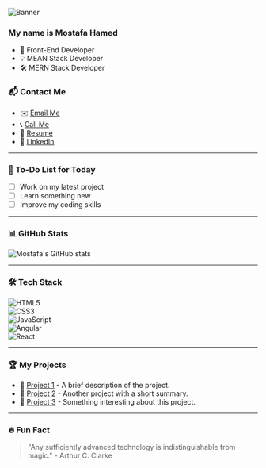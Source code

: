 ![Banner](https://i.ibb.co/zh9yBqbs/image-1.png)

### My name is Mostafa Hamed
- 💪 Front-End Developer  
- 💡 MEAN Stack Developer  
- 🛠️ MERN Stack Developer  

### 📬 Contact Me
- ✉️ [Email Me](mailto:your-email@example.com)
- 📞 [Call Me](tel:your-phone-number)
- 📄 [Resume](your-resume-link)
- 🔗 [LinkedIn](your-linkedin-profile)

---

### 🚀 To-Do List for Today
- [ ] Work on my latest project
- [ ] Learn something new
- [ ] Improve my coding skills

---

### 📊 GitHub Stats
![Mostafa's GitHub stats](https://github-readme-stats.vercel.app/api?username=your-github-username&show_icons=true&theme=radical)

---

### 🛠️ Tech Stack
![HTML5](https://img.shields.io/badge/-HTML5-E34F26?style=flat-square&logo=html5&logoColor=white)  
![CSS3](https://img.shields.io/badge/-CSS3-1572B6?style=flat-square&logo=css3)  
![JavaScript](https://img.shields.io/badge/-JavaScript-F7DF1E?style=flat-square&logo=javascript&logoColor=black)  
![Angular](https://img.shields.io/badge/-Angular-DD0031?style=flat-square&logo=angular)  
![React](https://img.shields.io/badge/-React-61DAFB?style=flat-square&logo=react&logoColor=black)  

---

### 🏆 My Projects
- 🚀 [Project 1](your-project-link) - A brief description of the project.
- 🌟 [Project 2](your-project-link) - Another project with a short summary.
- 🔧 [Project 3](your-project-link) - Something interesting about this project.

---

### 🔥 Fun Fact
> "Any sufficiently advanced technology is indistinguishable from magic." - Arthur C. Clarke
